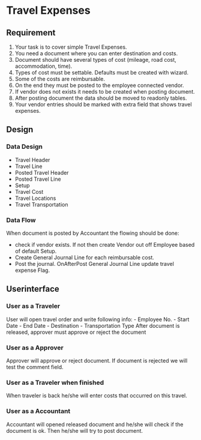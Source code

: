 # Travel Expenses

## Requirement

1.	Your task is to cover simple Travel Expenses.
2.	You need a document where you can enter destination and costs.
3.	Document should have several types of cost (mileage, road cost, accommodation, time).
4.	Types of cost must be settable. Defaults must be created with wizard.
5.	Some of the costs are reimbursable.
6.	On the end they must be posted to the employee connected vendor.
7.	If vendor does not exists it needs to be created when posting document.
8.	After posting document the data should be moved to readonly tables.
9.	Your vendor entries should be marked with extra field that shows travel expenses.

## Design

### Data Design

- Travel Header
- Travel Line
- Posted Travel Header
- Posted Travel Line
- Setup
- Travel Cost
- Travel Locations
- Travel Transportation


### Data Flow

When document is posted by Accountant the flowing should be done:
- check if vendor exists. If not then create Vendor out off Employee based of default Setup.
- Create General Journal Line for each reimbursable cost.
- Post the journal. OnAfterPost General Journal Line update travel expense Flag. 


## Userinterface

### User as a Traveler

User will open travel order and write following info:
    - Employee No.
    - Start Date
    - End Date
    - Destination
    - Transportation Type
After document is released, approver must approve or reject the document

### User as a Approver
Approver will approve or reject document.
If document is rejected we will test the comment field.

### User as a Traveler when finished
When traveler is back he/she will enter costs that occurred on this travel.

### User as a Accountant

Accountant will opened released document and he/she will check if the document is ok. Then he/she will try to post document.

